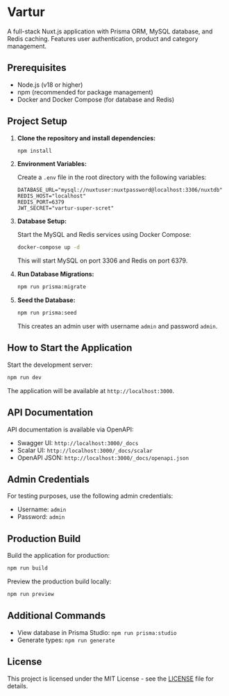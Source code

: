 # Vartur

A full-stack Nuxt.js application with Prisma ORM, MySQL database, and Redis caching. Features user authentication, product and category management.

## Prerequisites

- Node.js (v18 or higher)
- npm (recommended for package management)
- Docker and Docker Compose (for database and Redis)

## Project Setup

1. **Clone the repository and install dependencies:**

   ```bash
   npm install
   ```

2. **Environment Variables:**

   Create a `.env` file in the root directory with the following variables:

   ```env
   DATABASE_URL="mysql://nuxtuser:nuxtpassword@localhost:3306/nuxtdb"
   REDIS_HOST="localhost"
   REDIS_PORT=6379
   JWT_SECRET="vartur-super-scret"
   ```

3. **Database Setup:**

   Start the MySQL and Redis services using Docker Compose:

   ```bash
   docker-compose up -d
   ```

   This will start MySQL on port 3306 and Redis on port 6379.

4. **Run Database Migrations:**

   ```bash
   npm run prisma:migrate
   ```

5. **Seed the Database:**

   ```bash
   npm run prisma:seed
   ```

   This creates an admin user with username `admin` and password `admin`.

## How to Start the Application

Start the development server:

```bash
npm run dev
```

The application will be available at `http://localhost:3000`.

## API Documentation

API documentation is available via OpenAPI:

- Swagger UI: `http://localhost:3000/_docs`
- Scalar UI: `http://localhost:3000/_docs/scalar`
- OpenAPI JSON: `http://localhost:3000/_docs/openapi.json`

## Admin Credentials

For testing purposes, use the following admin credentials:

- Username: `admin`
- Password: `admin`

## Production Build

Build the application for production:

```bash
npm run build
```

Preview the production build locally:

```bash
npm run preview
```

## Additional Commands

- View database in Prisma Studio: `npm run prisma:studio`
- Generate types: `npm run generate`

## License

This project is licensed under the MIT License - see the [LICENSE](LICENSE) file for details.
